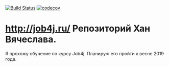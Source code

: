 [![Build Status](https://travis-ci.org/Beckkhan/job4j.svg?branch=master)](https://travis-ci.org/Beckkhan/job4j)
[![codecov](https://codecov.io/gh/Beckkhan/job4j/branch/master/graph/badge.svg)](https://codecov.io/gh/Beckkhan/job4j)

# http://job4j.ru/ Репозиторий Хан Вячеслава.

Я прохожу обучение по курсу Job4j.
Планирую его пройти к весне 2019 года.